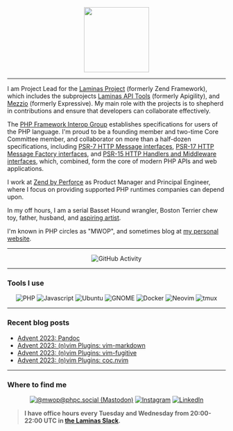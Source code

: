 <div id="header" align="center">
    <img src="https://mwop.net/images/logo.png" width="150" height="150">
</div>

-----

I am Project Lead for the [Laminas Project](https://getlaminas.org) (formerly Zend Framework), which includes the subprojects [Laminas API Tools](https://api-tools.getlaminas.org) (formerly Apigility), and [Mezzio](https://docs.mezzio.dev) (formerly Expressive).
My main role with the projects is to shepherd in contributions and ensure that developers can collaborate effectively.

The [PHP Framework Interop Group](https://www.php-fig.org) establishes specifications for users of the PHP language.
I'm proud to be a founding member and two-time Core Committee member, and collaborator on more than a half-dozen specifications, including [PSR-7 HTTP Message interfaces](https://www.php-fig.org/psr/psr-7/), [PSR-17 HTTP Message Factory interfaces](https://www.php-fig.org/psr/psr-17/), and [PSR-15 HTTP Handlers and Middleware interfaces](https://www.php-fig.org/psr/psr-15/), which, combined, form the core of modern PHP APIs and web applications.

I work at [Zend by Perforce](https://www.zend.com) as Product Manager and Principal Engineer, where I focus on providing supported PHP runtimes companies can depend upon.

In my off hours, I am a serial Basset Hound wrangler, Boston Terrier chew toy, father, husband, and [aspiring artist](https://instagram.com/phlytangle).

I'm known in PHP circles as "MWOP", and sometimes blog at [my personal website](https://mwop.net).

-----

<div align="center">
    <img src="https://github-readme-stats.vercel.app/api?username=weierophinney&show_icons=true&theme=dark" alt="GitHub Activity">
</div>

-----

### Tools I use

<div align="center">
    <img src="https://img.shields.io/badge/PHP-007f00?logo=php&logoColor=white&style=for-the-badge" alt="PHP">
    <img src="https://img.shields.io/badge/Javascript-007f00?logo=javascript&logoColor=white&style=for-the-badge" alt="Javascript">
    <img src="https://img.shields.io/badge/Ubuntu-007f00?logo=ubuntu&logoColor=white&style=for-the-badge" alt="Ubuntu">
    <img src="https://img.shields.io/badge/GNOME-007f00?logo=gnome&logoColor=white&style=for-the-badge" alt="GNOME">
    <img src="https://img.shields.io/badge/Docker-007f00?logo=docker&logoColor=white&style=for-the-badge" alt="Docker">
    <img src="https://img.shields.io/badge/Neovim-007f00?logo=neovim&logoColor=white&style=for-the-badge" alt="Neovim">
    <img src="https://img.shields.io/badge/tmux-007f00?logo=tmux&logoColor=white&style=for-the-badge" alt="tmux">
</div>

-----

### Recent blog posts

<!-- BLOG-POST-LIST:START -->
- [Advent 2023: Pandoc](https://mwop.net/blog/2023-12-20-advent-pandoc.html)
- [Advent 2023: &lpar;n&rpar;vim Plugins: vim-markdown](https://mwop.net/blog/2023-12-19-advent-vim-markdown.html)
- [Advent 2023: &lpar;n&rpar;vim Plugins: vim-fugitive](https://mwop.net/blog/2023-12-18-advent-vim-fugitive.html)
- [Advent 2023: &lpar;n&rpar;vim Plugins: coc.nvim](https://mwop.net/blog/2023-12-17-advent-vim-coc.html)
<!-- BLOG-POST-LIST:END -->

-----

### Where to find me

<div align="center">
    <a rel="me" href="https://phpc.social/@mwop"><img src="https://img.shields.io/badge/Mastodon-007f00?logo=mastodon&logoColor=white&style=for-the-badge" alt="@mwop@phpc.social (Mastodon)"></a>
    <a href="https://instagram.com/phlytangle"><img src="https://img.shields.io/badge/Instagram-007f00?logo=instagram&logoColor=white&style=for-the-badge" alt="Instagram"></a>
    <a href="https://www.linkedin.com/in/mweierophinney"><img src="https://img.shields.io/badge/LinkedIn-007f00?logo=linkedin&logoColor=white&style=for-the-badge" alt="LinkedIn"></a>
</div>

> **I have office hours every Tuesday and Wednesday from 20:00-22:00 UTC in [the Laminas Slack](https://laminas.slack.com).**
